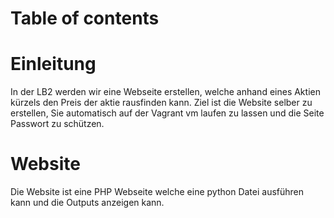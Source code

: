 # Table of contents



# Einleitung

In der LB2 werden wir eine Webseite erstellen, welche anhand eines Aktien kürzels den Preis der aktie rausfinden kann.
Ziel ist die Website selber zu erstellen, Sie automatisch auf der Vagrant vm laufen zu lassen und die Seite Passwort zu schützen. 

# Website
Die Website ist eine PHP Webseite welche eine python Datei ausführen kann und die Outputs anzeigen kann. 